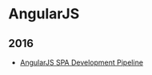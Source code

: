 AngularJS
=========

2016
----
* [AngularJS SPA Development Pipeline](blog/2016/04/spa-development-pipeline.md)
